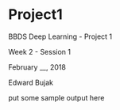 # Project1
BBDS Deep Learning - Project 1 

Week 2 - Session 1

February __, 2018

Edward Bujak

put some sample output here

